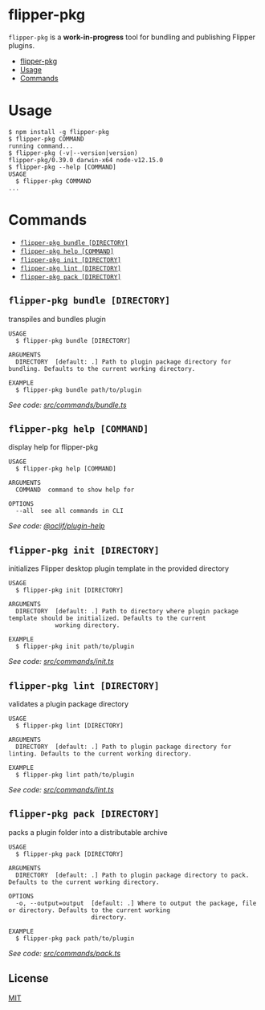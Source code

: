 # flipper-pkg

`flipper-pkg` is a **work-in-progress** tool for bundling and publishing
Flipper plugins.

<!-- toc -->
* [flipper-pkg](#flipper-pkg)
* [Usage](#usage)
* [Commands](#commands)
<!-- tocstop -->
# Usage
<!-- usage -->
```sh-session
$ npm install -g flipper-pkg
$ flipper-pkg COMMAND
running command...
$ flipper-pkg (-v|--version|version)
flipper-pkg/0.39.0 darwin-x64 node-v12.15.0
$ flipper-pkg --help [COMMAND]
USAGE
  $ flipper-pkg COMMAND
...
```
<!-- usagestop -->
# Commands
<!-- commands -->
* [`flipper-pkg bundle [DIRECTORY]`](#flipper-pkg-bundle-directory)
* [`flipper-pkg help [COMMAND]`](#flipper-pkg-help-command)
* [`flipper-pkg init [DIRECTORY]`](#flipper-pkg-init-directory)
* [`flipper-pkg lint [DIRECTORY]`](#flipper-pkg-lint-directory)
* [`flipper-pkg pack [DIRECTORY]`](#flipper-pkg-pack-directory)

## `flipper-pkg bundle [DIRECTORY]`

transpiles and bundles plugin

```
USAGE
  $ flipper-pkg bundle [DIRECTORY]

ARGUMENTS
  DIRECTORY  [default: .] Path to plugin package directory for bundling. Defaults to the current working directory.

EXAMPLE
  $ flipper-pkg bundle path/to/plugin
```

_See code: [src/commands/bundle.ts](https://github.com/facebook/flipper/blob/v0.39.0/src/commands/bundle.ts)_

## `flipper-pkg help [COMMAND]`

display help for flipper-pkg

```
USAGE
  $ flipper-pkg help [COMMAND]

ARGUMENTS
  COMMAND  command to show help for

OPTIONS
  --all  see all commands in CLI
```

_See code: [@oclif/plugin-help](https://github.com/oclif/plugin-help/blob/v2.2.3/src/commands/help.ts)_

## `flipper-pkg init [DIRECTORY]`

initializes Flipper desktop plugin template in the provided directory

```
USAGE
  $ flipper-pkg init [DIRECTORY]

ARGUMENTS
  DIRECTORY  [default: .] Path to directory where plugin package template should be initialized. Defaults to the current
             working directory.

EXAMPLE
  $ flipper-pkg init path/to/plugin
```

_See code: [src/commands/init.ts](https://github.com/facebook/flipper/blob/v0.39.0/src/commands/init.ts)_

## `flipper-pkg lint [DIRECTORY]`

validates a plugin package directory

```
USAGE
  $ flipper-pkg lint [DIRECTORY]

ARGUMENTS
  DIRECTORY  [default: .] Path to plugin package directory for linting. Defaults to the current working directory.

EXAMPLE
  $ flipper-pkg lint path/to/plugin
```

_See code: [src/commands/lint.ts](https://github.com/facebook/flipper/blob/v0.39.0/src/commands/lint.ts)_

## `flipper-pkg pack [DIRECTORY]`

packs a plugin folder into a distributable archive

```
USAGE
  $ flipper-pkg pack [DIRECTORY]

ARGUMENTS
  DIRECTORY  [default: .] Path to plugin package directory to pack. Defaults to the current working directory.

OPTIONS
  -o, --output=output  [default: .] Where to output the package, file or directory. Defaults to the current working
                       directory.

EXAMPLE
  $ flipper-pkg pack path/to/plugin
```

_See code: [src/commands/pack.ts](https://github.com/facebook/flipper/blob/v0.39.0/src/commands/pack.ts)_
<!-- commandsstop -->


## License

[MIT](LICENSE)
